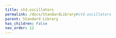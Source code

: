 ```yaml
---
title: std.oscillators
permalink: /docs/StandardLibrary#std.oscillators
parent: Standard Library
has_children: False
nav_order: 12
---
```

